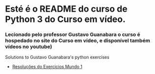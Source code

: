 # Esté é o README do curso de Python 3 do Curso em vídeo.

### Lecionado pelo professor Gustavo Guanabara o curso é hospedado no site do Curso em vídeo, e disponível também vídeos no youtube)
Solutions to Gustavo Guanabara's python exercises

- [Resoluções do Exercicios Mundo 1](Exercises_mundo1.md)
